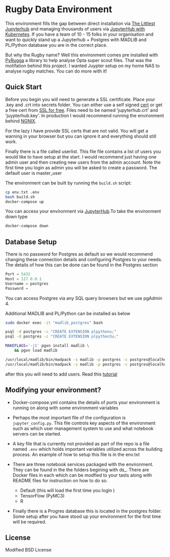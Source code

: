 # Rugby Data Environment

This environment fills the gap between direct installation via [The Littlest Jupyterhub](https://tljh.jupyter.org/en/latest/) and managing thousands of users via [JupyterHub with Kubernetes](https://zero-to-jupyterhub.readthedocs.io/en/latest/). If you have a team of 10 - 15 folks in your organisation and want to quickly stand up a Jupyterhub + Postgres with MADLIB and PL/Python database you are in the correct place.

But why the Rugby name? Well this environment comes pre installed with [PyRugga](https://github.com/jlondal/pyrugga) a library to help analyse Opta super scout files. That was the motifation behind this project. I wanted Juypter setup on my home NAS to analyse rugby matches. You can do more with it!

## Quick Start

Before you begin you will need to generate a SSL certificate. Place your .key and .crt into secrets folder. You can either use a self signed [cert](https://medium.com/better-programming/how-to-create-ssl-certificates-for-development-861237235933) or get a free cert from [SSL for free](https://www.sslforfree.com/). Files need to be named 'jupyterhub.crt' and 'juypterhub.key'. In production I would recommend running the environment behind [NGNIX](https://medium.com/@mightywomble/how-to-set-up-nginx-reverse-proxy-with-lets-encrypt-8ef3fd6b79e5). 

For the lazy I have provide SSL certs that are not valid. You will get a warning in your browser but you can ignore it and everything should still work. 

Finally there is a file called userlist. This file file contains a list of users you would like to have setup at the start. I would recommend just having one admin user and then creating new users from the admin account. Note the first time you login as admin you will be asked to create a password. The default user is master_user

The environment can be built by running the `build.sh` script:

```bash
cp env.txt .env
bash build.sh
docker-compose up
```

You can access your environment via [JupyterHub](https://127.0.0.1:8000).To take the environment down type

```bash
docker-compose down
```

## Database Setup

There is no password for Postgres as default so we would recommend changing these connection details and configuring Postgres to your needs. The details of how this can be done can be found in the Postgres section 

```python
Port = 5432
Host = 127.0.0.1
Username = postgres
Password = 
```

You can access Postgres via any SQL query browsers but we use pgAdmin 4.

Additional MADLIB and PL/Python can be installed as below 

```bash
sudo docker exec -it "madlib_postgres" bash

psql -d postgres -c "CREATE EXTENSION plpythonu;"
psql -d postgres -c "CREATE EXTENSION plpython3u;"

MAKEFLAGS='-j1' pgxn install madlib \
    && pgxn load madlib

/usr/local/madlib/bin/madpack -s madlib -p postgres -c postgres@localhost:5432/postgres install
/usr/local/madlib/bin/madpack -s madlib -p postgres -c postgres@localhost:5432/postgres install-check
```

after this you will need to add users. Read this [tutorial](https://medium.com/coding-blocks/creating-user-database-and-adding-access-on-postgresql-8bfcd2f4a91e)

## Modifying your environment?

* Docker-compose.yml contains the details of ports your environment is running on along with some environment variables

* Perhaps the most important file of the configuration is `jupyter_config.py`. This file controls key aspects of the environment such as which user management system to use and what notebook servers can be started. 

* A key file that is currently not provided as part of the repo is a file named `.env` which holds important variables utilized across the building process. An example of how to setup this file is in the env.txt 

* There are three notebook services packaged with the environment. They can be found in the the folders begining with ds_. There are Docker files in each which can be modfied to your tasts along with README files for instruction on how to do so.

    * Default (this will load the first time you login )
    * TensorFlow (PyMC3)
    * R

* Finally there is a Progres database this is located in the postgres folder. Some setup after you have stood up your environment for the first time will be required.

## License 

Modified BSD License
